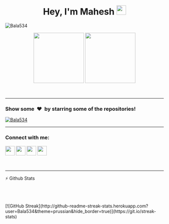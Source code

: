<h1 align="center">Hey, I'm Mahesh <img src="https://raw.githubusercontent.com/aemmadi/aemmadi/master/wave.gif" width="30px"></h1> 
<p align="left"> 
  <img src="https://komarev.com/ghpvc/?username=Bala534" alt="Bala534" /> 
</p>

<p align="center"> <img src="https://octodex.github.com/images/daftpunktocat-thomas.gif" height="160px" width="160px"> <img src="https://octodex.github.com/images/daftpunktocat-guy.gif" height="160px" width="160px"> </p>

<br>

---

<h3>Show some &nbsp;❤️&nbsp; by starring some of the repositories!</h3>

<p align="left"> <a href="https://github.com/ryo-ma/github-profile-trophy"><img src="https://github-profile-trophy.vercel.app/?username=Bala534" alt="Bala534" /></a> </p>

---

### Connect with me:

[<img height="30" src="https://img.shields.io/badge/twitter-%231DA1F2.svg?&style=for-the-badge&logo=twitter&logoColor=white" />][twitter]
[<img height="30" src = "https://img.shields.io/badge/Youtube-%23E4405F.svg?&style=for-the-badge&logo=Youtube&logoColor=white">][Youtube] 
[<img height="30" src="https://img.shields.io/badge/linkedin-blue.svg?&style=for-the-badge&logo=linkedin&logoColor=white" />][LinkedIn]
<a href="mailto:balamaheshchilakala@gmail.com" style="text-decoration:none"><img height="30" src = "https://img.shields.io/badge/gmail-c14438?&style=for-the-badge&logo=gmail&logoColor=white"></a>

<br />

---

  :zap: Github Stats

  
[twitter]: https://twitter.com/BalaMah12687138?s=09
[youtube]: https://www.youtube.com/channel/UCSa3rqufXOZ-COYonTIdWqg
[linkedin]: https://www.linkedin.com/in/bala-mahesh-27330b200
[gmail]: https://gmail.com

<br>

   <br />
   <br />
   [![GitHub Streak](http://github-readme-streak-stats.herokuapp.com?user=Bala534&theme=prussian&hide_border=true)](https://git.io/streak-stats)
